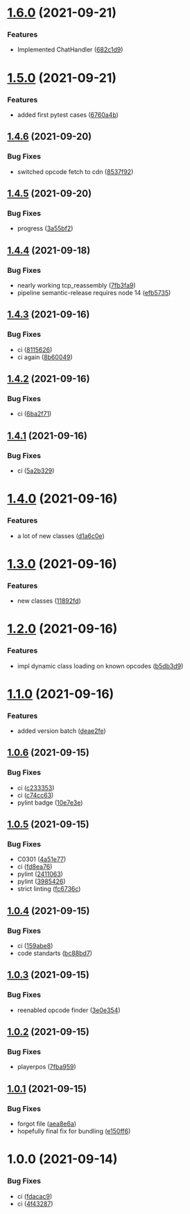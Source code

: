 # [1.6.0](https://s2.behead.de/git/ffxiv-scapy-layer/compare/v1.5.0...v1.6.0) (2021-09-21)


### Features

* Implemented ChatHandler ([682c1d9](https://s2.behead.de/git/ffxiv-scapy-layer/commit/682c1d9a247cfb1d7fef9b23f7a0a7b7bd541588))

# [1.5.0](https://s2.behead.de/git/ffxiv-scapy-layer/compare/v1.4.6...v1.5.0) (2021-09-21)


### Features

* added first pytest cases ([6760a4b](https://s2.behead.de/git/ffxiv-scapy-layer/commit/6760a4bb82748447ab36c9a0ac1af8433635c5e1))

## [1.4.6](https://s2.behead.de/git/ffxiv-scapy-layer/compare/v1.4.5...v1.4.6) (2021-09-20)


### Bug Fixes

* switched opcode fetch to cdn ([8537f92](https://s2.behead.de/git/ffxiv-scapy-layer/commit/8537f9273abf719c6efae98f8dd88b0161dc1c20))

## [1.4.5](https://s2.behead.de/git/ffxiv-scapy-layer/compare/v1.4.4...v1.4.5) (2021-09-20)


### Bug Fixes

* progress ([3a55bf2](https://s2.behead.de/git/ffxiv-scapy-layer/commit/3a55bf2b5ee600b2eecb0dce7bdcbc3c88e8f080))

## [1.4.4](https://s2.behead.de/git/ffxiv-scapy-layer/compare/v1.4.3...v1.4.4) (2021-09-18)


### Bug Fixes

* nearly working tcp_reassembly ([7fb3fa9](https://s2.behead.de/git/ffxiv-scapy-layer/commit/7fb3fa9f959aa026da72f3eb12d349656d059fd4))
* pipeline semantic-release requires node 14 ([efb5735](https://s2.behead.de/git/ffxiv-scapy-layer/commit/efb5735a94e7c8e046bb4c62313946bd109c77db))

## [1.4.3](https://s2.behead.de/git/ffxiv-scapy-layer/compare/v1.4.2...v1.4.3) (2021-09-16)


### Bug Fixes

* ci ([8115626](https://s2.behead.de/git/ffxiv-scapy-layer/commit/81156260efd53bbcc9ac7902aca63febeda6986d))
* ci again ([8b60049](https://s2.behead.de/git/ffxiv-scapy-layer/commit/8b60049a98f4e8fcd0db0c4f8bb164a035393fef))

## [1.4.2](https://s2.behead.de/git/ffxiv-scapy-layer/compare/v1.4.1...v1.4.2) (2021-09-16)


### Bug Fixes

* ci ([6ba2f71](https://s2.behead.de/git/ffxiv-scapy-layer/commit/6ba2f71cbdb0339c57a9e9422fc1ece97b6b03f5))

## [1.4.1](https://s2.behead.de/git/ffxiv-scapy-layer/compare/v1.4.0...v1.4.1) (2021-09-16)


### Bug Fixes

* ci ([5a2b329](https://s2.behead.de/git/ffxiv-scapy-layer/commit/5a2b329e706465fa783c00bda07f170f720bce76))

# [1.4.0](https://s2.behead.de/git/ffxiv-scapy-layer/compare/v1.3.0...v1.4.0) (2021-09-16)


### Features

* a lot of new classes ([d1a6c0e](https://s2.behead.de/git/ffxiv-scapy-layer/commit/d1a6c0e166435e6be51e3c0733af4041a7ccdcc5))

# [1.3.0](https://s2.behead.de/git/ffxiv-scapy-layer/compare/v1.2.0...v1.3.0) (2021-09-16)


### Features

* new classes ([11892fd](https://s2.behead.de/git/ffxiv-scapy-layer/commit/11892fd85e33eba914751d34e7d8cde27d64e255))

# [1.2.0](https://s2.behead.de/git/ffxiv-scapy-layer/compare/v1.1.0...v1.2.0) (2021-09-16)


### Features

* impl dynamic class loading on known opcodes ([b5db3d9](https://s2.behead.de/git/ffxiv-scapy-layer/commit/b5db3d995158da7644ec811d007e9b44fa4bc6ef))

# [1.1.0](https://s2.behead.de/git/ffxiv-scapy-layer/compare/v1.0.6...v1.1.0) (2021-09-16)


### Features

* added version batch ([deae2fe](https://s2.behead.de/git/ffxiv-scapy-layer/commit/deae2fe9abc7c5de295f507543de79b1d81f636a))

## [1.0.6](https://s2.behead.de/git/ffxiv-scapy-layer/compare/v1.0.5...v1.0.6) (2021-09-15)


### Bug Fixes

* ci ([c233353](https://s2.behead.de/git/ffxiv-scapy-layer/commit/c233353fbb98ef9425e17692b79020cdff6e70c0))
* ci ([c74cc63](https://s2.behead.de/git/ffxiv-scapy-layer/commit/c74cc636134ae081d80f19c982df144b1a874269))
* pylint badge ([10e7e3e](https://s2.behead.de/git/ffxiv-scapy-layer/commit/10e7e3e5f6c8cb6c63f96b597492075e0fa17733))

## [1.0.5](https://s2.behead.de/git/ffxiv-scapy-layer/compare/v1.0.4...v1.0.5) (2021-09-15)


### Bug Fixes

* C0301 ([4a51e77](https://s2.behead.de/git/ffxiv-scapy-layer/commit/4a51e775af248763f5b4eb0eef5eaeca40562944))
* ci ([fd8ea76](https://s2.behead.de/git/ffxiv-scapy-layer/commit/fd8ea76140ad463fc49f62946b293f17dd0c3543))
* pylint ([2411063](https://s2.behead.de/git/ffxiv-scapy-layer/commit/2411063b25ca0813c3fe47dd6385c80e386e4a55))
* pylint ([3985426](https://s2.behead.de/git/ffxiv-scapy-layer/commit/3985426044b0b86aa12dc47bca10650aa5f67760))
* strict linting ([fc6736c](https://s2.behead.de/git/ffxiv-scapy-layer/commit/fc6736cbb5a4d49c2352f0cab1beea7827d9f7b1))

## [1.0.4](https://s2.behead.de/git/ffxiv-scapy-layer/compare/v1.0.3...v1.0.4) (2021-09-15)


### Bug Fixes

* ci ([159abe8](https://s2.behead.de/git/ffxiv-scapy-layer/commit/159abe849828863d6118ad4f78879d6954a3e81c))
* code standarts ([bc88bd7](https://s2.behead.de/git/ffxiv-scapy-layer/commit/bc88bd78c435cd99d692e69980b294761e7667a5))

## [1.0.3](https://s2.behead.de/git/ffxiv-scapy-layer/compare/v1.0.2...v1.0.3) (2021-09-15)


### Bug Fixes

* reenabled opcode finder ([3e0e354](https://s2.behead.de/git/ffxiv-scapy-layer/commit/3e0e35435e5c9b32a2e5c9309273a9d46f843f2d))

## [1.0.2](https://s2.behead.de/git/ffxiv-scapy-layer/compare/v1.0.1...v1.0.2) (2021-09-15)


### Bug Fixes

* playerpos ([7fba959](https://s2.behead.de/git/ffxiv-scapy-layer/commit/7fba959c8a48253adf2dd0e7f570f8cacb1eba19))

## [1.0.1](https://s2.behead.de/git/ffxiv-scapy-layer/compare/v1.0.0...v1.0.1) (2021-09-15)


### Bug Fixes

* forgot file ([aea8e6a](https://s2.behead.de/git/ffxiv-scapy-layer/commit/aea8e6aa7a32d74e250a3106b4c17dace406a224))
* hopefully final fix for bundling ([e150ff6](https://s2.behead.de/git/ffxiv-scapy-layer/commit/e150ff630c66fd8ca2fa8132fc82332e360b834a))

# 1.0.0 (2021-09-14)


### Bug Fixes

* ci ([fdacac9](https://s2.behead.de/git/ffxiv-scapy-layer/commit/fdacac935fc56b91d6f00675c0f462508456d4ef))
* ci ([4f43287](https://s2.behead.de/git/ffxiv-scapy-layer/commit/4f432878f39cccb264a9d9ecf9b1c289200d10b3))
